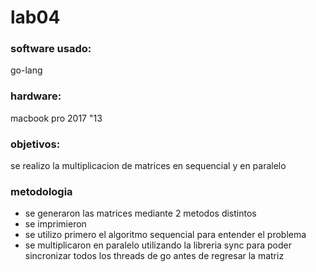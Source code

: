 # lab04

### software usado:
go-lang

### hardware:
macbook pro 2017 "13

### objetivos:
se realizo la multiplicacion de matrices en sequencial y en paralelo

### metodologia
- se generaron las matrices mediante 2 metodos distintos
- se imprimieron
- se utilizo primero el algoritmo sequencial para entender el problema
- se multiplicaron en paralelo utilizando la libreria sync para poder sincronizar todos los threads de go antes de regresar la matriz
